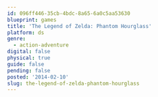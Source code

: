 ```yaml
---
id: 096ff446-35cb-4bdc-8a65-6a0c5aa53630
blueprint: games
title: 'The Legend of Zelda: Phantom Hourglass'
platform: ds
genre:
  - action-adventure
digital: false
physical: true
guide: false
pending: false
posted: '2014-02-10'
slug: the-legend-of-zelda-phantom-hourglass
---
```

